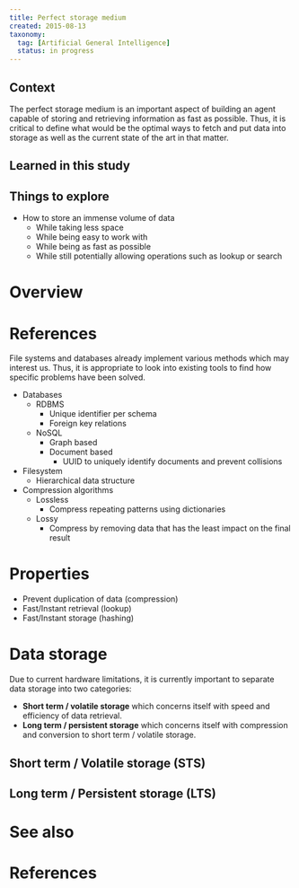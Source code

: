 ```yaml
---
title: Perfect storage medium
created: 2015-08-13
taxonomy:
  tag: [Artificial General Intelligence]
  status: in progress
---
```


## Context
The perfect storage medium is an important aspect of building an agent capable of storing and retrieving information as fast as possible. Thus, it is critical to define what would be the optimal ways to fetch and put data into storage as well as the current state of the art in that matter.

## Learned in this study

## Things to explore
* How to store an immense volume of data
	* While taking less space
	* While being easy to work with
	* While being as fast as possible
	* While still potentially allowing operations such as lookup or search

# Overview

# References
File systems and databases already implement various methods which may interest us. Thus, it is appropriate to look into existing tools to find how specific problems have been solved.

* Databases
	* RDBMS
		* Unique identifier per schema
		* Foreign key relations
	* NoSQL
		* Graph based
		* Document based
			* UUID to uniquely identify documents and prevent collisions
* Filesystem
	* Hierarchical data structure
* Compression algorithms
	* Lossless
		* Compress repeating patterns using dictionaries
	* Lossy
		* Compress by removing data that has the least impact on the final result

# Properties
* Prevent duplication of data (compression)
* Fast/Instant retrieval (lookup)
* Fast/Instant storage (hashing)

# Data storage
Due to current hardware limitations, it is currently important to separate data storage into two categories:

* **Short term / volatile storage** which concerns itself with speed and efficiency of data retrieval.
* **Long term / persistent storage** which concerns itself with compression and conversion to short term / volatile storage.

## Short term / Volatile storage (STS)

## Long term / Persistent storage (LTS)

# See also

# References

